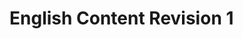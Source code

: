 # English Content Revision 1

<!-- Early Life -->

<!-- Move to Canada -->

<!-- Return to Israel -->

<!-- Career -->
